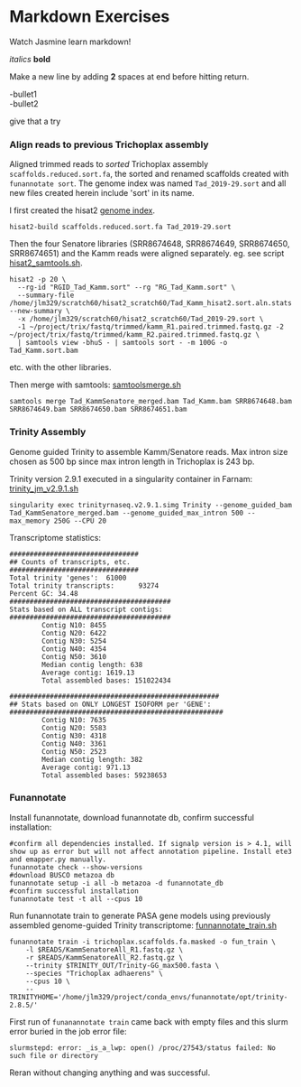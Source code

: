 Markdown Exercises
=========================
Watch Jasmine learn markdown!

*italics*
**bold**

Make a new line by adding **2** spaces at end before hitting return.

-bullet1  
-bullet2  


give that a try  



### Align reads to previous Trichoplax assembly  
Aligned trimmed reads to _sorted_ Trichoplax assembly ```scaffolds.reduced.sort.fa```, the sorted and renamed scaffolds created with ```funannotate sort```. The genome index was named ```Tad_2019-29.sort``` and all new files created herein include 'sort' in its name.   

I first created the hisat2 [genome index](./hisat2_gen_index.sh).  
```  
hisat2-build scaffolds.reduced.sort.fa Tad_2019-29.sort  
```  
Then the four Senatore libraries (SRR8674648, SRR8674649, SRR8674650, SRR8674651) and the Kamm reads were aligned separately. eg. see script [hisat2_samtools.sh](./hisat2_samtools.sh).   

```   
hisat2 -p 20 \
  --rg-id "RGID_Tad_Kamm.sort" --rg "RG_Tad_Kamm.sort" \
  --summary-file /home/jlm329/scratch60/hisat2_scratch60/Tad_Kamm_hisat2.sort.aln.stats --new-summary \
  -x /home/jlm329/scratch60/hisat2_scratch60/Tad_2019-29.sort \
  -1 ~/project/trix/fastq/trimmed/kamm_R1.paired.trimmed.fastq.gz -2 ~/project/trix/fastq/trimmed/kamm_R2.paired.trimmed.fastq.gz \
  | samtools view -bhuS - | samtools sort - -m 100G -o Tad_Kamm.sort.bam  
```  
etc. with the other libraries.  

<CURRENT POSITION IN WORK FLOW>  

Then merge with samtools: [samtoolsmerge.sh](./samtoolsmerge)  
```  
samtools merge Tad_KammSenatore_merged.bam Tad_Kamm.bam SRR8674648.bam SRR8674649.bam SRR8674650.bam SRR8674651.bam  
```  

### Trinity Assembly  
Genome guided Trinity to assemble Kamm/Senatore reads. Max intron size chosen as 500 bp since max intron length in Trichoplax is 243 bp.    

Trinity version 2.9.1 executed in a singularity container in Farnam: [trinity_jm_v2.9.1.sh](./trinity_jm_v2.9.1)    
```  
singularity exec trinityrnaseq.v2.9.1.simg Trinity --genome_guided_bam Tad_KammSenatore_merged.bam --genome_guided_max_intron 500 --max_memory 250G --CPU 20  
```   

Transcriptome statistics:  
```  
################################
## Counts of transcripts, etc.
################################
Total trinity 'genes':  61000
Total trinity transcripts:      93274
Percent GC: 34.48
########################################
Stats based on ALL transcript contigs:
########################################
        Contig N10: 8455
        Contig N20: 6422
        Contig N30: 5254
        Contig N40: 4354
        Contig N50: 3610
        Median contig length: 638
        Average contig: 1619.13
        Total assembled bases: 151022434

####################################################
## Stats based on ONLY LONGEST ISOFORM per 'GENE':
#####################################################
        Contig N10: 7635
        Contig N20: 5583
        Contig N30: 4318
        Contig N40: 3361
        Contig N50: 2523
        Median contig length: 382
        Average contig: 971.13
        Total assembled bases: 59238653
``` 
### Funannotate  
Install funannotate, download funannotate db, confirm successful installation:  
```  
#confirm all dependencies installed. If signalp version is > 4.1, will show up as error but will not affect annotation pipeline. Install ete3 and emapper.py manually.  
funannotate check --show-versions  
#download BUSCO metazoa db
funannotate setup -i all -b metazoa -d funannotate_db  
#confirm successful installation  
funannotate test -t all --cpus 10  
```  
Run funannotate train to generate PASA gene models using previously assembled genome-guided Trinity transcriptome: [funnannotate_train.sh](./funannotate_train.sh)  
```  
funannotate train -i trichoplax.scaffolds.fa.masked -o fun_train \
    -l $READS/KammSenatoreAll_R1.fastq.gz \
    -r $READS/KammSenatoreAll_R2.fastq.gz \
    --trinity $TRINITY_OUT/Trinity-GG_max500.fasta \
    --species "Trichoplax adhaerens" \
    --cpus 10 \
    --TRINITYHOME='/home/jlm329/project/conda_envs/funannotate/opt/trinity-2.8.5/'
  ```  

First run of ```funanannotate train``` came back with empty files and this slurm error  buried in the job error file:    
```  
slurmstepd: error: _is_a_lwp: open() /proc/27543/status failed: No such file or directory  
```
Reran without changing anything and was successful.  



###